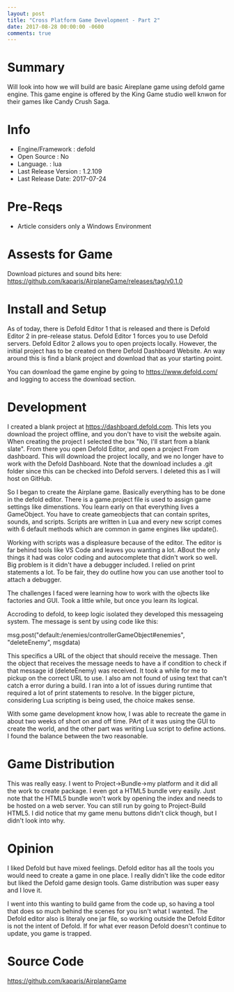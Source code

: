 ```yaml
---
layout: post
title: "Cross Platform Game Development - Part 2"
date: 2017-08-28 00:00:00 -0600
comments: true
---
```


# Summary
Will look into how we will build are basic Aireplane game using defold game engine. This game engine is offered by the King Game studio well knwon for their games like Candy Crush Saga.

# Info
* Engine/Framework : defold
* Open Source : No
* Language. : lua 
* Last Release Version : 1.2.109      
* Last Release Date: 2017-07-24

# Pre-Reqs
* Article considers only a Windows Environment

# Assests for Game
Download pictures and sound bits here:
https://github.com/kaparis/AirplaneGame/releases/tag/v0.1.0

# Install and Setup
As of today, there is Defold Editor 1 that is released and there is Defold Editor 2 in pre-release status. Defold Editor 1 forces you to use Defold servers. Defold Editor 2 allows you to open projects locally. However, the initial project has to be created on there Defold Dashboard Website. An way around this is find a blank project and download that as your starting point. 

You can download the game engine by going to https://www.defold.com/ and logging to access the download section.

# Development
I created a blank project at https://dashboard.defold.com. This lets you download the project offline, and you don't have to visit the website again. When creating the project I selected the box "No, I'll start from a blank slate". From there you open Defold Editor, and open a project From dashboard. This will download the project locally, and we no longer have to work with the Defold Dashboard. Note that the download includes a .git folder since this can be checked into Defold servers. I deleted this as I will host on GitHub.

So I began to create the Airplane game. Basically everything has to be done in the defold editor. There is a game.project file is used to assign game settings like dimenstions. You learn early on that everything lives a GameObject. You have to create gameobjects that can contain sprites, sounds, and scripts. Scripts are written in Lua and every new script comes with 6 default methods which are common in game engines like update().

Working with scripts was a displeasure because of the editor. The editor is far behind tools like VS Code and leaves you wanting a lot. ABout the only things it had was color coding and autocomplete that didn't work so well. Big problem is it didn't have a debugger included. I relied on print statements a lot. To be fair, they do outline how you can use another tool to attach a debugger.

The challenges I faced were learning how to work with the ojbects like factories and GUI. Took a little while, but once you learn its logical. 

Accroding to defold, to keep logic isolated they developed this messageing system. The message is sent by using code like this:

msg.post("default:/enemies/controllerGameObject#enemies", "deleteEnemy", msgdata) 

This specifics a URL of the object that should receive the message. Then the object that receives the message needs to have a if condition to check if that message id (deleteEnemy) was received. It took a while for me to pickup on the correct URL to use. I also am not found of using text that can't catch a error during a build. I ran into a lot of issues during runtime that required a lot of print statements to resolve. In the bigger picture, considering Lua scripting is being used, the choice makes sense.

With some game development know how, I was able to recreate the game in about two weeks of short on and off time. PArt of it was using the GUI to create the world, and the other part was writing Lua script to define actions. I found the balance between the two reasonable.

# Game Distribution
This was really easy. I went to Project->Bundle->my platform and it did all the work to create package. I even got a HTML5 bundle very easily. Just note that the HTML5 bundle won't work by opening the index and needs to be hosted on a web server. You can still run by going to Project-Build HTML5. I did notice that my game menu buttons didn't click though, but I didn't look into why.

# Opinion
I liked Defold but have mixed feelings. Defold editor has all the tools you would need to create a game in one place. I really didn't like the code editor but liked the Defold game design tools. Game distribution was super easy and I love it. 

I went into this wanting to build game from the code up, so having a tool that does so much behind the scenes for you isn't what I wanted. The Defold editor also is literaly one jar file, so working outside the Defold Editor is not the intent of Defold. If for what ever reason Defold doesn't continue to update, you game is trapped. 

# Source Code
https://github.com/kaparis/AirplaneGame
